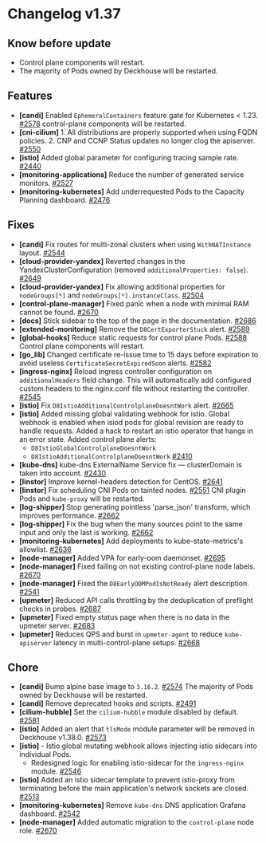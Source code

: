 # Changelog v1.37

## Know before update


 - Control plane components will restart.
 - The majority of Pods owned by Deckhouse will be restarted.

## Features


 - **[candi]** Enabled `EphemeralContainers` feature gate for Kubernetes < 1.23. [#2578](https://github.com/deckhouse/deckhouse/pull/2578)
    control-plane components will be restarted.
 - **[cni-cilium]** 1. All distributions are properly supported when using FQDN policies.
    2. CNP and CCNP Status updates no longer clog the apiserver. [#2550](https://github.com/deckhouse/deckhouse/pull/2550)
 - **[istio]** Added global parameter for configuring tracing sample rate. [#2440](https://github.com/deckhouse/deckhouse/pull/2440)
 - **[monitoring-applications]** Reduce the number of generated service monitors. [#2527](https://github.com/deckhouse/deckhouse/pull/2527)
 - **[monitoring-kubernetes]** Add underrequested Pods to the Capacity Planning dashboard. [#2476](https://github.com/deckhouse/deckhouse/pull/2476)

## Fixes


 - **[candi]** Fix routes for multi-zonal clusters when using `WithNATInstance` layout. [#2544](https://github.com/deckhouse/deckhouse/pull/2544)
 - **[cloud-provider-yandex]** Reverted changes in the YandexClusterConfiguration (removed `additionalProperties: false`). [#2649](https://github.com/deckhouse/deckhouse/pull/2649)
 - **[cloud-provider-yandex]** Fix allowing additional properties for `nodeGroups[*]` and `nodeGroups[*].instanceClass`. [#2504](https://github.com/deckhouse/deckhouse/pull/2504)
 - **[control-plane-manager]** Fixed panic when a node with minimal RAM cannot be found. [#2670](https://github.com/deckhouse/deckhouse/pull/2670)
 - **[docs]** Stick sidebar to the top of the page in the documentation. [#2686](https://github.com/deckhouse/deckhouse/pull/2686)
 - **[extended-monitoring]** Remove the `D8CertExporterStuck` alert. [#2589](https://github.com/deckhouse/deckhouse/pull/2589)
 - **[global-hooks]** Reduce static requests for control plane Pods. [#2588](https://github.com/deckhouse/deckhouse/pull/2588)
    Control plane components will restart.
 - **[go_lib]** Changed certificate re-issue time to 15 days before expiration to avoid useless `CertificateSecretExpiredSoon` alerts. [#2582](https://github.com/deckhouse/deckhouse/pull/2582)
 - **[ingress-nginx]** Reload ingress controller configuration on `additionalHeaders` field change. This will automatically add configured custom headers to the nginx.conf file without restarting the controller. [#2545](https://github.com/deckhouse/deckhouse/pull/2545)
 - **[istio]** Fix `D8IstioAdditionalControlplaneDoesntWork` alert. [#2665](https://github.com/deckhouse/deckhouse/pull/2665)
 - **[istio]** Added missing global validating webhook for istio. Global webhook is enabled when isiod pods for global revision are ready to handle requests.
    Added a hack to restart an istio operator that hangs in an error state.
    Added control plane alerts: 
    - `D8IstioGlobalControlplaneDoesntWork`
    - `D8IstioAdditionalControlplaneDoesntWork` [#2410](https://github.com/deckhouse/deckhouse/pull/2410)
 - **[kube-dns]** kube-dns ExternalName Service fix — clusterDomain is taken into account. [#2430](https://github.com/deckhouse/deckhouse/pull/2430)
 - **[linstor]** Improve kernel-headers detection for СentOS. [#2641](https://github.com/deckhouse/deckhouse/pull/2641)
 - **[linstor]** Fix scheduling CNI Pods on tainted nodes. [#2551](https://github.com/deckhouse/deckhouse/pull/2551)
    CNI plugin Pods and `kube-proxy` will be restarted.
 - **[log-shipper]** Stop generating pointless 'parse_json' transform, which improves performance. [#2662](https://github.com/deckhouse/deckhouse/pull/2662)
 - **[log-shipper]** Fix the bug when the many sources point to the same input and only the last is working. [#2662](https://github.com/deckhouse/deckhouse/pull/2662)
 - **[monitoring-kubernetes]** Add deployments to kube-state-metrics's allowlist. [#2636](https://github.com/deckhouse/deckhouse/pull/2636)
 - **[node-manager]** Added VPA for early-oom daemonset. [#2695](https://github.com/deckhouse/deckhouse/pull/2695)
 - **[node-manager]** Fixed failing on not existing control-plane node labels. [#2670](https://github.com/deckhouse/deckhouse/pull/2670)
 - **[node-manager]** Fixed the `D8EarlyOOMPodIsNotReady` alert description. [#2541](https://github.com/deckhouse/deckhouse/pull/2541)
 - **[upmeter]** Reduced API calls throttling by the deduplication of preflight checks in probes. [#2687](https://github.com/deckhouse/deckhouse/pull/2687)
 - **[upmeter]** Fixed empty status page when there is no data in the upmeter server. [#2683](https://github.com/deckhouse/deckhouse/pull/2683)
 - **[upmeter]** Reduces QPS and burst in `upmeter-agent` to reduce `kube-apiserver` latency in multi-control-plane setups. [#2668](https://github.com/deckhouse/deckhouse/pull/2668)

## Chore


 - **[candi]** Bump alpine base image to `3.16.2`. [#2574](https://github.com/deckhouse/deckhouse/pull/2574)
    The majority of Pods owned by Deckhouse will be restarted.
 - **[candi]** Remove deprecated hooks and scripts. [#2491](https://github.com/deckhouse/deckhouse/pull/2491)
 - **[cilium-hubble]** Set the `cilium-hubble` module disabled by default. [#2581](https://github.com/deckhouse/deckhouse/pull/2581)
 - **[istio]** Added an alert that `tlsMode` module parameter will be removed in Deckhouse v1.38.0. [#2573](https://github.com/deckhouse/deckhouse/pull/2573)
 - **[istio]** - Istio global mutating webhook allows injecting istio sidecars into individual Pods. 
    - Redesigned logic for enabling istio-sidecar for the `ingress-nginx` module. [#2546](https://github.com/deckhouse/deckhouse/pull/2546)
 - **[istio]** Added an istio sidecar template to prevent istio-proxy from terminating before the main application's network sockets are closed. [#2513](https://github.com/deckhouse/deckhouse/pull/2513)
 - **[monitoring-kubernetes]** Remove `kube-dns` DNS application Grafana dashboard. [#2542](https://github.com/deckhouse/deckhouse/pull/2542)
 - **[node-manager]** Added automatic migration to the `control-plane` node role. [#2670](https://github.com/deckhouse/deckhouse/pull/2670)

